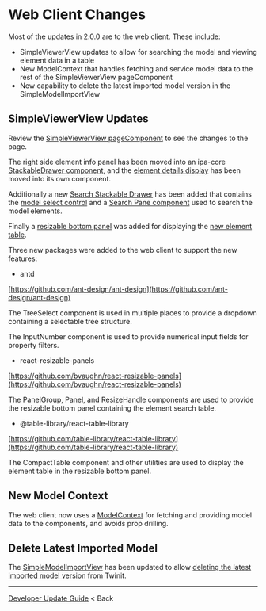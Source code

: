 # Web Client Changes

Most of the updates in 2.0.0 are to the web client. These include:

* SimpleViewerView updates to allow for searching the model and viewing element data in a table
* New ModelContext that handles fetching and service model data to the rest of the SimpleViewerView pageComponent
* New capability to delete the latest imported model version in the SimpleModelImportView

## SimpleViewerView Updates

Review the [SimpleViewerView pageComponent](../../../../app/ipaCore/pageComponents/simpleViewer/SimpleViewerView.jsx) to see the changes to the page.

The right side element info panel has been moved into an ipa-core [StackableDrawer component](../../../../app/ipaCore/pageComponents/simpleViewer/SimpleViewerView.jsx#L58), and the [element details display](../../../../app/ipaCore/pageComponents/simpleViewer/ElementDetails/ElementDetails.jsx) has been moved into its own component.

Additionally a new [Search Stackable Drawer](../../../../app/ipaCore/pageComponents/simpleViewer/SimpleViewerView.jsx#L50) has been added that contains the [model select control](../../../../app/ipaCore/pageComponents/simpleViewer/ModelSelect/ModelSelect.jsx) and a [Search Pane component](../../../../app/ipaCore/pageComponents/simpleViewer/search/SearchPane.jsx) used to search the model elements.

Finally a [resizable bottom panel](../../../../app/ipaCore/pageComponents/simpleViewer/SimpleViewerView.jsx#L79) was added for displaying the [new element table](../../../../app/ipaCore/pageComponents/simpleViewer/panels/TablePanel.jsx).

Three new packages were added to the web client to support the new features:

* antd

[https://github.com/ant-design/ant-design](https://github.com/ant-design/ant-design)

The TreeSelect component is used in multiple places to provide a dropdown containing a selectable tree structure.

The InputNumber component is used to provide numerical input fields for property filters.

* react-resizable-panels

[https://github.com/bvaughn/react-resizable-panels](https://github.com/bvaughn/react-resizable-panels)

The PanelGroup, Panel, and ResizeHandle components are used to provide the resizable bottom panel containing the element search table.

* @table-library/react-table-library

[https://github.com/table-library/react-table-library](https://github.com/table-library/react-table-library)

The CompactTable component and other utilities are used to display the element table in the resizable bottom panel.

## New Model Context

The web client now uses a [ModelContext](../../../../app/ipaCore/pageComponents/simpleViewer/ModelContext.js) for fetching and providing model data to the components, and avoids prop drilling.

## Delete Latest Imported Model

The [SimpleModelImportView](../../../../app/ipaCore/pageComponents/modelImport/SimpleModelImportView.jsx) has been updated to allow [deleting the latest imported model version](../../../../app/ipaCore/pageComponents/modelImport/SimpleModelImportView.jsx#L409) from Twinit.

---
[Developer Update Guide](../README.md) < Back
